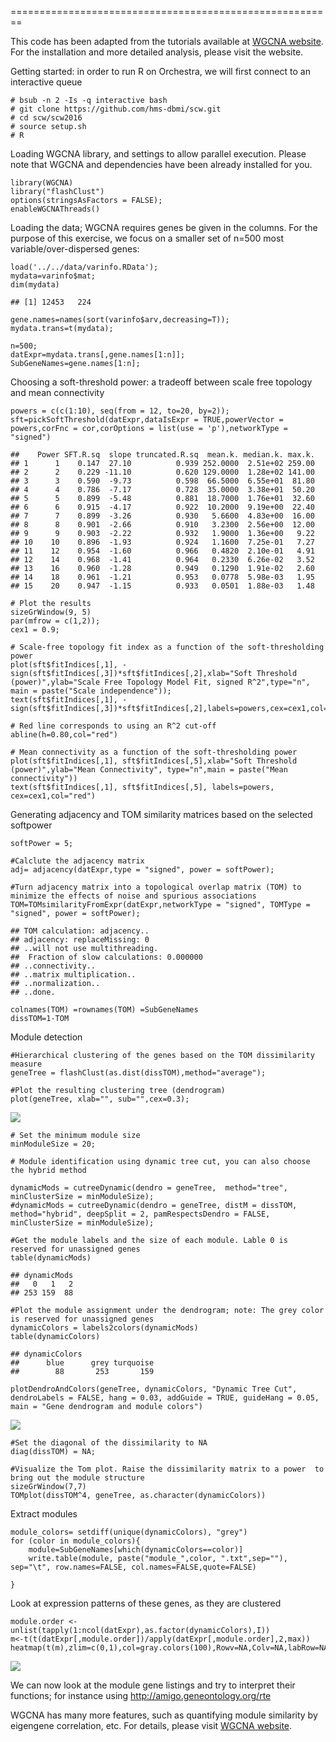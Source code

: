========================================================

This code has been adapted from the tutorials available at [WGCNA
website](http://labs.genetics.ucla.edu/horvath/CoexpressionNetwork/Rpackages/WGCNA/).
For the installation and more detailed analysis, please visit the
website.

Getting started: in order to run R on Orchestra, we will first connect
to an interactive queue

    # bsub -n 2 -Is -q interactive bash
    # git clone https://github.com/hms-dbmi/scw.git
    # cd scw/scw2016
    # source setup.sh
    # R

Loading WGCNA library, and settings to allow parallel execution. Please
note that WGCNA and dependencies have been already installed for you.

    library(WGCNA)
    library("flashClust")
    options(stringsAsFactors = FALSE);
    enableWGCNAThreads()

Loading the data; WGCNA requires genes be given in the columns. For the
purpose of this exercise, we focus on a smaller set of n=500 most
variable/over-dispersed genes:

    load('../../data/varinfo.RData');
    mydata=varinfo$mat;
    dim(mydata)

    ## [1] 12453   224

    gene.names=names(sort(varinfo$arv,decreasing=T));
    mydata.trans=t(mydata);

    n=500;
    datExpr=mydata.trans[,gene.names[1:n]];
    SubGeneNames=gene.names[1:n];

Choosing a soft-threshold power: a tradeoff between scale free topology
and mean connectivity

    powers = c(c(1:10), seq(from = 12, to=20, by=2));
    sft=pickSoftThreshold(datExpr,dataIsExpr = TRUE,powerVector = powers,corFnc = cor,corOptions = list(use = 'p'),networkType = "signed")

    ##    Power SFT.R.sq  slope truncated.R.sq  mean.k. median.k. max.k.
    ## 1      1    0.147  27.10          0.939 252.0000  2.51e+02 259.00
    ## 2      2    0.229 -11.10          0.620 129.0000  1.28e+02 141.00
    ## 3      3    0.590  -9.73          0.598  66.5000  6.55e+01  81.80
    ## 4      4    0.786  -7.17          0.728  35.0000  3.38e+01  50.20
    ## 5      5    0.899  -5.48          0.881  18.7000  1.76e+01  32.60
    ## 6      6    0.915  -4.17          0.922  10.2000  9.19e+00  22.40
    ## 7      7    0.899  -3.26          0.930   5.6600  4.83e+00  16.00
    ## 8      8    0.901  -2.66          0.910   3.2300  2.56e+00  12.00
    ## 9      9    0.903  -2.22          0.932   1.9000  1.36e+00   9.22
    ## 10    10    0.896  -1.93          0.924   1.1600  7.25e-01   7.27
    ## 11    12    0.954  -1.60          0.966   0.4820  2.10e-01   4.91
    ## 12    14    0.968  -1.41          0.964   0.2330  6.26e-02   3.52
    ## 13    16    0.960  -1.28          0.949   0.1290  1.91e-02   2.60
    ## 14    18    0.961  -1.21          0.953   0.0778  5.98e-03   1.95
    ## 15    20    0.947  -1.15          0.933   0.0501  1.88e-03   1.48

    # Plot the results
    sizeGrWindow(9, 5)
    par(mfrow = c(1,2));
    cex1 = 0.9;

    # Scale-free topology fit index as a function of the soft-thresholding power
    plot(sft$fitIndices[,1], -sign(sft$fitIndices[,3])*sft$fitIndices[,2],xlab="Soft Threshold (power)",ylab="Scale Free Topology Model Fit, signed R^2",type="n", main = paste("Scale independence"));
    text(sft$fitIndices[,1], -sign(sft$fitIndices[,3])*sft$fitIndices[,2],labels=powers,cex=cex1,col="red");

    # Red line corresponds to using an R^2 cut-off
    abline(h=0.80,col="red")

    # Mean connectivity as a function of the soft-thresholding power
    plot(sft$fitIndices[,1], sft$fitIndices[,5],xlab="Soft Threshold (power)",ylab="Mean Connectivity", type="n",main = paste("Mean connectivity"))
    text(sft$fitIndices[,1], sft$fitIndices[,5], labels=powers, cex=cex1,col="red")

Generating adjacency and TOM similarity matrices based on the selected
softpower

    softPower = 5;

    #Calclute the adjacency matrix
    adj= adjacency(datExpr,type = "signed", power = softPower);

    #Turn adjacency matrix into a topological overlap matrix (TOM) to minimize the effects of noise and spurious associations
    TOM=TOMsimilarityFromExpr(datExpr,networkType = "signed", TOMType = "signed", power = softPower);

    ## TOM calculation: adjacency..
    ## adjacency: replaceMissing: 0
    ## ..will not use multithreading.
    ##  Fraction of slow calculations: 0.000000
    ## ..connectivity..
    ## ..matrix multiplication..
    ## ..normalization..
    ## ..done.

    colnames(TOM) =rownames(TOM) =SubGeneNames
    dissTOM=1-TOM

Module detection

    #Hierarchical clustering of the genes based on the TOM dissimilarity measure
    geneTree = flashClust(as.dist(dissTOM),method="average");

    #Plot the resulting clustering tree (dendrogram)
    plot(geneTree, xlab="", sub="",cex=0.3);

![](figure-2016/module-detection-1.png)<!-- -->

    # Set the minimum module size
    minModuleSize = 20;

    # Module identification using dynamic tree cut, you can also choose the hybrid method

    dynamicMods = cutreeDynamic(dendro = geneTree,  method="tree", minClusterSize = minModuleSize);
    #dynamicMods = cutreeDynamic(dendro = geneTree, distM = dissTOM, method="hybrid", deepSplit = 2, pamRespectsDendro = FALSE, minClusterSize = minModuleSize);

    #Get the module labels and the size of each module. Lable 0 is reserved for unassigned genes
    table(dynamicMods)

    ## dynamicMods
    ##   0   1   2 
    ## 253 159  88

    #Plot the module assignment under the dendrogram; note: The grey color is reserved for unassigned genes
    dynamicColors = labels2colors(dynamicMods)
    table(dynamicColors)

    ## dynamicColors
    ##      blue      grey turquoise 
    ##        88       253       159

    plotDendroAndColors(geneTree, dynamicColors, "Dynamic Tree Cut", dendroLabels = FALSE, hang = 0.03, addGuide = TRUE, guideHang = 0.05, main = "Gene dendrogram and module colors")

![](figure-2016/module-detection-2.png)<!-- -->

    #Set the diagonal of the dissimilarity to NA 
    diag(dissTOM) = NA;

    #Visualize the Tom plot. Raise the dissimilarity matrix to a power  to bring out the module structure
    sizeGrWindow(7,7)
    TOMplot(dissTOM^4, geneTree, as.character(dynamicColors))

Extract modules

    module_colors= setdiff(unique(dynamicColors), "grey")
    for (color in module_colors){
        module=SubGeneNames[which(dynamicColors==color)]
        write.table(module, paste("module_",color, ".txt",sep=""), sep="\t", row.names=FALSE, col.names=FALSE,quote=FALSE)
        
    }

Look at expression patterns of these genes, as they are clustered

    module.order <- unlist(tapply(1:ncol(datExpr),as.factor(dynamicColors),I))
    m<-t(t(datExpr[,module.order])/apply(datExpr[,module.order],2,max))
    heatmap(t(m),zlim=c(0,1),col=gray.colors(100),Rowv=NA,Colv=NA,labRow=NA,scale="none",RowSideColors=dynamicColors[module.order])

![](figure-2016/expression-pattern-1.png)<!-- -->

We can now look at the module gene listings and try to interpret their
functions; for instance using <http://amigo.geneontology.org/rte>

WGCNA has many more features, such as quantifying module similarity by
eigengene correlation, etc. For details, please visit [WGCNA
website](http://labs.genetics.ucla.edu/horvath/CoexpressionNetwork/Rpackages/WGCNA/).
